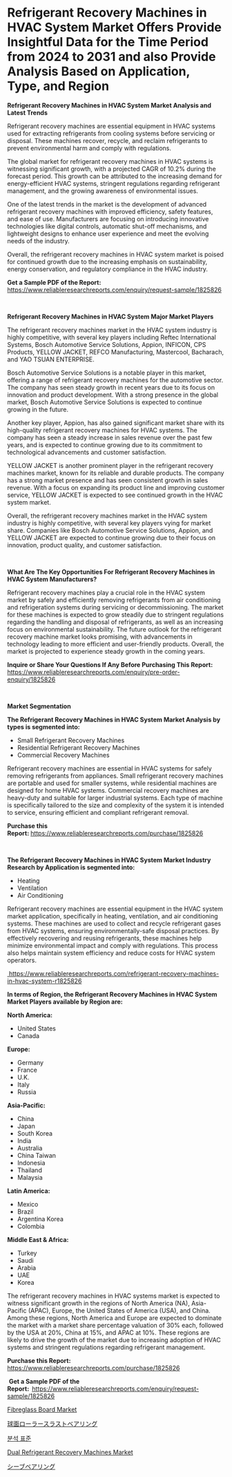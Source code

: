 <p><h1>Refrigerant Recovery Machines in HVAC System Market Offers Provide Insightful Data for the Time Period from 2024 to 2031 and also Provide Analysis Based on Application, Type, and Region</h1></p><p><strong>Refrigerant Recovery Machines in HVAC System Market Analysis and Latest Trends</strong></p>
<p><p>Refrigerant recovery machines are essential equipment in HVAC systems used for extracting refrigerants from cooling systems before servicing or disposal. These machines recover, recycle, and reclaim refrigerants to prevent environmental harm and comply with regulations.</p><p>The global market for refrigerant recovery machines in HVAC systems is witnessing significant growth, with a projected CAGR of 10.2% during the forecast period. This growth can be attributed to the increasing demand for energy-efficient HVAC systems, stringent regulations regarding refrigerant management, and the growing awareness of environmental issues.</p><p>One of the latest trends in the market is the development of advanced refrigerant recovery machines with improved efficiency, safety features, and ease of use. Manufacturers are focusing on introducing innovative technologies like digital controls, automatic shut-off mechanisms, and lightweight designs to enhance user experience and meet the evolving needs of the industry.</p><p>Overall, the refrigerant recovery machines in HVAC system market is poised for continued growth due to the increasing emphasis on sustainability, energy conservation, and regulatory compliance in the HVAC industry.</p></p>
<p><strong>Get a Sample PDF of the Report:&nbsp;</strong> <a href="https://www.reliableresearchreports.com/enquiry/request-sample/1825826">https://www.reliableresearchreports.com/enquiry/request-sample/1825826</a></p>
<p>&nbsp;</p>
<p><strong>Refrigerant Recovery Machines in HVAC System Major Market Players</strong></p>
<p><p>The refrigerant recovery machines market in the HVAC system industry is highly competitive, with several key players including Reftec International Systems, Bosch Automotive Service Solutions, Appion, INFICON, CPS Products, YELLOW JACKET, REFCO Manufacturing, Mastercool, Bacharach, and YAO TSUAN ENTERPRISE.</p><p>Bosch Automotive Service Solutions is a notable player in this market, offering a range of refrigerant recovery machines for the automotive sector. The company has seen steady growth in recent years due to its focus on innovation and product development. With a strong presence in the global market, Bosch Automotive Service Solutions is expected to continue growing in the future.</p><p>Another key player, Appion, has also gained significant market share with its high-quality refrigerant recovery machines for HVAC systems. The company has seen a steady increase in sales revenue over the past few years, and is expected to continue growing due to its commitment to technological advancements and customer satisfaction.</p><p>YELLOW JACKET is another prominent player in the refrigerant recovery machines market, known for its reliable and durable products. The company has a strong market presence and has seen consistent growth in sales revenue. With a focus on expanding its product line and improving customer service, YELLOW JACKET is expected to see continued growth in the HVAC system market.</p><p>Overall, the refrigerant recovery machines market in the HVAC system industry is highly competitive, with several key players vying for market share. Companies like Bosch Automotive Service Solutions, Appion, and YELLOW JACKET are expected to continue growing due to their focus on innovation, product quality, and customer satisfaction.</p></p>
<p>&nbsp;</p>
<p><strong>What Are The Key Opportunities For Refrigerant Recovery Machines in HVAC System Manufacturers?</strong></p>
<p><p>Refrigerant recovery machines play a crucial role in the HVAC system market by safely and efficiently removing refrigerants from air conditioning and refrigeration systems during servicing or decommissioning. The market for these machines is expected to grow steadily due to stringent regulations regarding the handling and disposal of refrigerants, as well as an increasing focus on environmental sustainability. The future outlook for the refrigerant recovery machine market looks promising, with advancements in technology leading to more efficient and user-friendly products. Overall, the market is projected to experience steady growth in the coming years.</p></p>
<p><strong>Inquire or Share Your Questions If Any Before Purchasing This Report:</strong> <a href="https://www.reliableresearchreports.com/enquiry/pre-order-enquiry/1825826">https://www.reliableresearchreports.com/enquiry/pre-order-enquiry/1825826</a></p>
<p>&nbsp;</p>
<p><strong>Market Segmentation</strong></p>
<p><strong>The Refrigerant Recovery Machines in HVAC System Market Analysis by types is segmented into:</strong></p>
<p><ul><li>Small Refrigerant Recovery Machines</li><li>Residential Refrigerant Recovery Machines</li><li>Commercial Recovery Machines</li></ul></p>
<p><p>Refrigerant recovery machines are essential in HVAC systems for safely removing refrigerants from appliances. Small refrigerant recovery machines are portable and used for smaller systems, while residential machines are designed for home HVAC systems. Commercial recovery machines are heavy-duty and suitable for larger industrial systems. Each type of machine is specifically tailored to the size and complexity of the system it is intended to service, ensuring efficient and compliant refrigerant removal.</p></p>
<p><strong>Purchase this Report:&nbsp;</strong><a href="https://www.reliableresearchreports.com/purchase/1825826">https://www.reliableresearchreports.com/purchase/1825826</a></p>
<p>&nbsp;</p>
<p><strong>The Refrigerant Recovery Machines in HVAC System Market Industry Research by Application is segmented into:</strong></p>
<p><ul><li>Heating</li><li>Ventilation</li><li>Air Conditioning</li></ul></p>
<p><p>Refrigerant recovery machines are essential equipment in the HVAC system market application, specifically in heating, ventilation, and air conditioning systems. These machines are used to collect and recycle refrigerant gases from HVAC systems, ensuring environmentally-safe disposal practices. By effectively recovering and reusing refrigerants, these machines help minimize environmental impact and comply with regulations. This process also helps maintain system efficiency and reduce costs for HVAC system operators.</p></p>
<p><a href="https://www.reliableresearchreports.com/refrigerant-recovery-machines-in-hvac-system-r1825826">&nbsp;https://www.reliableresearchreports.com/refrigerant-recovery-machines-in-hvac-system-r1825826</a></p>
<p><strong>In terms of Region, the Refrigerant Recovery Machines in HVAC System Market Players available by Region are:</strong></p>
<p>
    <p> <strong> North America: </strong>
        <ul>
            <li>United States</li>
            <li>Canada</li>
        </ul>
        </p> 
    <p> <strong> Europe: </strong>
        <ul>
            <li>Germany</li>
            <li>France</li>
            <li>U.K.</li>
            <li>Italy</li>
            <li>Russia</li>
        </ul>
        </p> 
    <p> <strong> Asia-Pacific: </strong>
        <ul>
            <li>China</li>
            <li>Japan</li>
            <li>South Korea</li>
            <li>India</li>
            <li>Australia</li>
            <li>China Taiwan</li>
            <li>Indonesia</li>
            <li>Thailand</li>
            <li>Malaysia</li>
        </ul>
        </p> 
    <p> <strong> Latin America: </strong>
        <ul>
            <li>Mexico</li>
            <li>Brazil</li>
            <li>Argentina Korea</li>
            <li>Colombia</li>
        </ul>
        </p> 
    <p> <strong> Middle East & Africa: </strong>
        <ul>
            <li>Turkey</li>
            <li>Saudi</li>
            <li>Arabia</li>
            <li>UAE</li>
            <li>Korea</li>
        </ul>
    </p>
    </p>
<p><p>The refrigerant recovery machines in HVAC systems market is expected to witness significant growth in the regions of North America (NA), Asia-Pacific (APAC), Europe, the United States of America (USA), and China. Among these regions, North America and Europe are expected to dominate the market with a market share percentage valuation of 30% each, followed by the USA at 20%, China at 15%, and APAC at 10%. These regions are likely to drive the growth of the market due to increasing adoption of HVAC systems and stringent regulations regarding refrigerant management.</p></p>
<p><strong>Purchase this Report: </strong><a href="https://www.reliableresearchreports.com/purchase/1825826">https://www.reliableresearchreports.com/purchase/1825826</a></p>
<p>&nbsp;<strong>Get a Sample PDF of the Report:&nbsp;&nbsp;</strong><a href="https://www.reliableresearchreports.com/enquiry/request-sample/1825826">https://www.reliableresearchreports.com/enquiry/request-sample/1825826</a></p>
<p><strong></strong></p>
<p><p><a href="https://issuu.com/reportprime-2/docs/fibreglass-board-market-size-2030.pptx">Fibreglass Board Market</a></p><p><a href="https://github.com/xtkhtofdt934839/Market-Research-Report-List-1/blob/main/415518941691.md">球面ローラースラストベアリング</a></p><p><a href="https://github.com/camron674/Market-Research-Report-List-1/blob/main/987719038489.md">분석 표준</a></p><p><a href="https://github.com/brenzgnarento/Market-Research-Report-List-2/blob/main/dual-refrigerant-recovery-machines-market.md">Dual Refrigerant Recovery Machines Market</a></p><p><a href="https://github.com/ddwcuskozol07187/Market-Research-Report-List-1/blob/main/668544041692.md">シーブベアリング</a></p></p>